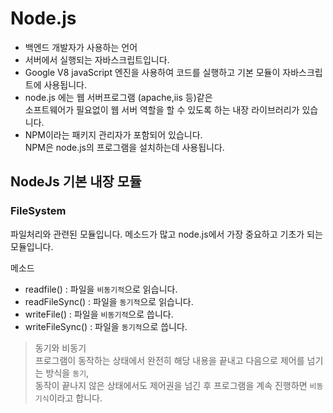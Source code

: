 # Node.js

- 백엔드 개발자가 사용하는 언어
- 서버에서 실행되는 자바스크립트입니다.
- Google V8 javaScript 엔진을 사용하여 코드를 실행하고 기본 모듈이 자바스크립트에 사용됩니다.
- node.js 에는 웹 서버프로그램 (apache,iis 등)같은  
  소프트웨어가 필요없이 웹 서버 역할을 할 수 있도록 하는 내장 라이브러리가 있습니다.
- NPM이라는 패키지 관리자가 포함되어 있습니다.  
  NPM은 node.js의 프로그램을 설치하는데 사용됩니다.

## NodeJs 기본 내장 모듈

### FileSystem

파일처리와 관련된 모듈입니다. 메소드가 많고 node.js에서 가장 중요하고 기초가 되는 모듈입니다.

메소드

- readfile() : 파일을 `비동기적`으로 읽습니다.
- readFileSync() : 파일을 `동기적`으로 읽습니다.
- writeFile() : 파일을 `비동기적`으로 씁니다.
- writeFileSync() : 파일을 `동기적`으로 씁니다.

> 동기와 비동기  
> 프로그램이 동작하는 상태에서 완전히 해당 내용을 끝내고 다음으로 제어를 넘기는 방식을 `동기`,  
> 동작이 끝나지 않은 상태에서도 제어권을 넘긴 후 프로그램을 계속 진행하면 `비동기식`이라고 합니다.


